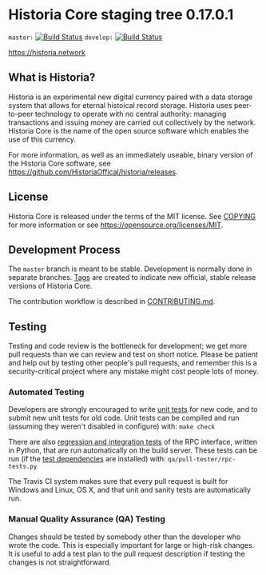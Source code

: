 Historia Core staging tree 0.17.0.1
===============================

`master:` [![Build Status](https://travis-ci.org/HistoriaOffical/historia.svg?branch=master)](https://travis-ci.org/historia/historia) `develop:` [![Build Status](https://travis-ci.org/HistoriaOffical/historia.svg?branch=develop)](https://travis-ci.org/historia/historia/branches)

https://historia.network


What is Historia?
----------------

Historia is an experimental new digital currency paired with a data storage system 
that allows for eternal histoical record storage. Historia uses peer-to-peer technology
to operate with no central authority: managing transactions and issuing money
are carried out collectively by the network. Historia Core is the name of the open
source software which enables the use of this currency.

For more information, as well as an immediately useable, binary version of
the Historia Core software, see https://github.com/HistoriaOffical/historia/releases.


License
-------

Historia Core is released under the terms of the MIT license. See [COPYING](COPYING) for more
information or see https://opensource.org/licenses/MIT.

Development Process
-------------------

The `master` branch is meant to be stable. Development is normally done in separate branches.
[Tags](https://github.com/HistoriaOffical/historia/tags) are created to indicate new official,
stable release versions of Historia Core.

The contribution workflow is described in [CONTRIBUTING.md](CONTRIBUTING.md).

Testing
-------

Testing and code review is the bottleneck for development; we get more pull
requests than we can review and test on short notice. Please be patient and help out by testing
other people's pull requests, and remember this is a security-critical project where any mistake might cost people
lots of money.

### Automated Testing

Developers are strongly encouraged to write [unit tests](/doc/unit-tests.md) for new code, and to
submit new unit tests for old code. Unit tests can be compiled and run
(assuming they weren't disabled in configure) with: `make check`

There are also [regression and integration tests](/qa) of the RPC interface, written
in Python, that are run automatically on the build server.
These tests can be run (if the [test dependencies](/qa) are installed) with: `qa/pull-tester/rpc-tests.py`

The Travis CI system makes sure that every pull request is built for Windows
and Linux, OS X, and that unit and sanity tests are automatically run.

### Manual Quality Assurance (QA) Testing

Changes should be tested by somebody other than the developer who wrote the
code. This is especially important for large or high-risk changes. It is useful
to add a test plan to the pull request description if testing the changes is
not straightforward.

